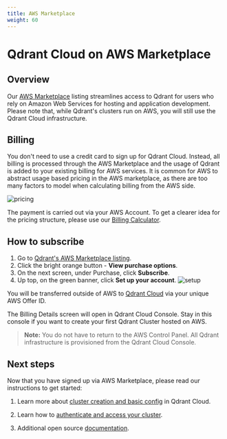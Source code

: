 ```yaml
---
title: AWS Marketplace
weight: 60
---
```


# Qdrant Cloud on AWS Marketplace

## Overview

Our [AWS Marketplace](https://aws.amazon.com/marketplace/pp/prodview-rtphb42tydtzg) listing streamlines access to Qdrant for users who rely on Amazon Web Services for hosting and application development. Please note that, while Qdrant's clusters run on AWS, you will still use the Qdrant Cloud infrastructure. 

## Billing

You don't need to use a credit card to sign up for Qdrant Cloud. Instead, all billing is processed through the AWS Marketplace and the usage of Qdrant is added to your existing billing for AWS services. It is common for AWS to abstract usage based pricing in the AWS marketplace, as there are too many factors to model when calculating billing from the AWS side. 

![pricing](/docs/cloud/pricing.png)

The payment is carried out via your AWS Account. To get a clearer idea for the pricing structure, please use our [Billing Calculator](https://cloud.qdrant.io/calculator).

## How to subscribe

1. Go to [Qdrant's AWS Marketplace listing](https://aws.amazon.com/marketplace/pp/prodview-rtphb42tydtzg).
2. Click the bright orange button - **View purchase options**. 
3. On the next screen, under Purchase, click **Subscribe**.
4. Up top, on the green banner, click **Set up your account**.
![setup](/docs/cloud/setup.png)

You will be transferred outside of AWS to [Qdrant Cloud](https://qdrant.to/cloud) via your unique AWS Offer ID. 

The Billing Details screen will open in Qdrant Cloud Console. Stay in this console if you want to create your first Qdrant Cluster hosted on AWS.

> **Note:** You do not have to return to the AWS Control Panel. All Qdrant infrastructure is provisioned from the Qdrant Cloud Console. 

## Next steps

Now that you have signed up via AWS Marketplace, please read our instructions to get started:

1. Learn more about [cluster creation and basic config](../../cloud/create-cluster/) in Qdrant Cloud.

2. Learn how to [authenticate and access your cluster](../../cloud/authentication/).

3. Additional open source [documentation](../../troubleshooting/).
